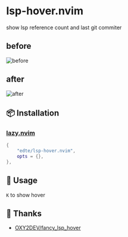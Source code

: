 # lsp-hover.nvim
show lsp reference count and last git commiter

## before
![before](https://github.com/user-attachments/assets/e917728e-ac40-49a9-9ddf-2e1213ac25de)

## after
![after](https://github.com/user-attachments/assets/b9748457-daad-481f-9818-052688f8b909)


## 📦 Installation

### [lazy.nvim](https://github.com/folke/lazy.nvim)

```lua
{
    "edte/lsp-hover.nvim",
    opts = {},
},
```


## 🚀 Usage
`K` to show hover

## 📄 Thanks
- [OXY2DEV/fancy_lsp_hover](https://gist.github.com/OXY2DEV/645c90df32095a8a397735d0be646452)
